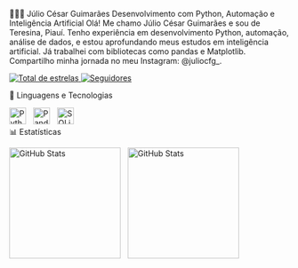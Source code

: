 👨🏻‍💻 Júlio César Guimarães
Desenvolvimento com Python, Automação e Inteligência Artificial
Olá! Me chamo Júlio César Guimarães e sou de Teresina, Piauí. Tenho experiência em desenvolvimento Python, automação, análise de dados, e estou aprofundando meus estudos em inteligência artificial. Já trabalhei com bibliotecas como pandas e Matplotlib.
Compartilho minha jornada no meu Instagram: @juliocfg_.
<p align="left">
<a href="https://github.com/Juwl41?tab=repositories">
<img
alt="Total de estrelas"
title="Total de estrelas GitHub"
src="https://www.google.com/search?q=https://custom-icon-badges.demolab.com/github/stars/Juwl41%3Fcolor%3D55960c%26style%3Dfor-the-badge%26labelColor%3D488207%26logo%3Dstar%26label%3Destrelas"
/>
</a>
<a href="https://www.google.com/search?q=https://github.com/Juwl41%3Ftab%3Dfollowers">
<img
alt="Seguidores"
title="Me siga no GitHub"
src="https://www.google.com/search?q=https://custom-icon-badges.demolab.com/github/followers/Juwl41%3Fcolor%3D236ad3%26labelColor%3D1155ba%26style%3Dfor-the-badge%26logo%3Dgithub%26label%3DSeguidores%26logoColor%3Dwhite"
/>
</a>
</p>
🤖 Linguagens e Tecnologias

<img
align="left"
alt="Python"
title="Python"
width="30px"
style="padding-right: 10px;"
src="https://cdn.jsdelivr.net/gh/devicons/devicon@latest/icons/python/python-original.svg"
/>
<img
align="left"
alt="Pandas"
title="Pandas"
width="30px"
style="padding-right: 10px;"
src="https://cdn.jsdelivr.net/gh/devicons/devicon@latest/icons/pandas/pandas-original.svg"
/>
<img
align="left"
alt="SQLite"
title="SQLite"
width="30px"
style="padding-right: 10px;"
src="https://cdn.jsdelivr.net/gh/devicons/devicon@latest/icons/sqlite/sqlite-original.svg"
/>
<br/>
<br/>
📊 Estatísticas
<p>
<img
align="left"
alt="GitHub Stats"
height="200"
style="padding-right: 10px;"
src="https://www.google.com/search?q=https://github-readme-stats.vercel.app/api%3Fusername%3DJuwl41%26show_icons%3Dtrue%26theme%3Dtokyonight%26include_all_commits%3Dtrue%26locale%3Dpt-br"
/>
<img
align="left"
alt="GitHub Stats"
height="200"
src="https://www.google.com/search?q=https://github-readme-stats.vercel.app/api/top-langs/%3Fusername%3DJuwl41%26theme%3Dtokyonight%26layout%3Dcompact%26custom_title%3DTecnologias%26langs_count%3D9"
/>
</p>
